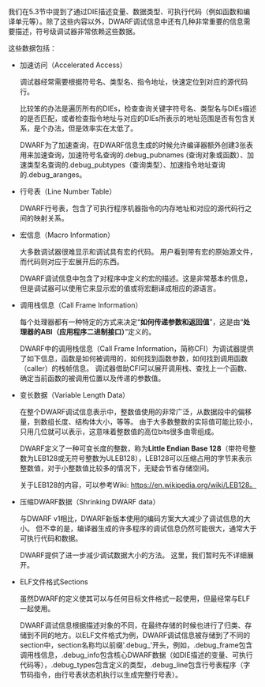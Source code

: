 我们在5.3节中提到了通过DIE描述变量、数据类型、可执行代码（例如函数和编译单元等）。除了这些内容以外，DWARF调试信息中还有几种非常重要的信息需要描述，符号级调试器非常依赖这些数据。

这些数据包括：

- 加速访问（Accelerated Access）

  调试器经常需要根据符号名、类型名、指令地址，快速定位到对应的源代码行。

  比较笨的办法是遍历所有的DIEs，检查查询关键字符号名、类型名与DIEs描述的是否匹配，或者检查指令地址与对应的DIEs所表示的地址范围是否有包含关系，是个办法，但是效率实在太低了。

  DWARF为了加速查询，在DWARF信息生成的时候允许编译器额外创建3张表用来加速查询，加速符号名查询的.debug_pubnames (查询对象或函数）、加速类型名查询的.debug_pubtypes（查询类型）、加速指令地址查询的.debug_aranges。

- 行号表（Line Number Table）

  DWARF行号表，包含了可执行程序机器指令的内存地址和对应的源代码行之间的映射关系。

- 宏信息（Macro Information）

  大多数调试器很难显示和调试具有宏的代码。 用户看到带有宏的原始源文件，而代码则对应于宏展开后的东西。

  DWARF调试信息中包含了对程序中定义的宏的描述。这是非常基本的信息，但是调试器可以使用它来显示宏的值或将宏翻译成相应的源语言。

- 调用栈信息（Call Frame Information）

  每个处理器都有一种特定的方式来决定“**如何传递参数和返回值**”，这是由“**处理器的ABI（应用程序二进制接口）**”定义的。

  DWARF中的调用栈信息（Call Frame Information，简称CFI）为调试器提供了如下信息，函数是如何被调用的，如何找到函数参数，如何找到调用函数（caller）的栈帧信息。 调试器借助CFI可以展开调用栈、查找上一个函数、确定当前函数的被调用位置以及传递的参数值。

- 变长数据（Variable Length Data）

  在整个DWARF调试信息表示中，整数值使用的非常广泛，从数据段中的偏移量，到数组长度、结构体大小，等等。 由于大多数整数的实际值可能比较小，只用几位就可以表示，这意味着整数值的高位bits很多由零组成。

  DWARF定义了一种可变长度的整数，称为**Little Endian Base 128**（带符号整数为LEB128或无符号整数为ULEB128），LEB128可以压缩占用的字节来表示整数值，对于小整数值比较多的情况下，无疑会节省存储空间。

  关于LEB128的内容，可以参考Wiki: https://en.wikipedia.org/wiki/LEB128。

- 压缩DWARF数据（Shrinking DWARF data）

  与DWARF v1相比，DWARF新版本使用的编码方案大大减少了调试信息的大小。 但不幸的是，编译器生成的许多程序的调试信息仍然可能很大，通常大于可执行代码和数据。

  DWARF提供了进一步减少调试数据大小的方法。 这里，我们暂时先不详细展开。

- ELF文件格式Sections

  虽然DWARF的定义使其可以与任何目标文件格式一起使用，但最经常与ELF一起使用。

  DWARF调试信息根据描述对象的不同，在最终存储的时候也进行了归类、存储到不同的地方。以ELF文件格式为例，DWARF调试信息被存储到了不同的section中，section名称均以前缀'.debug_'开头，例如，.debug_frame包含调用栈信息，.debug_info包含核心DWARF数据（如DIE描述的变量、可执行代码等），.debug_types包含定义的类型，.debug_line包含行号表程序（字节码指令，由行号表状态机执行以生成完整行号表）。